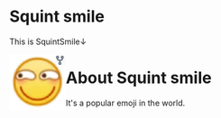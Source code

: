<h1>Squint smile</h1>
<p>This is SquintSmile↓</p>
<img src="https://raw.githubusercontent.com/dmblock/squintsmile/main/squintsmile.png" width="100x100" align="left"/>



# About Squint smile
It's a popular emoji in the world. 
